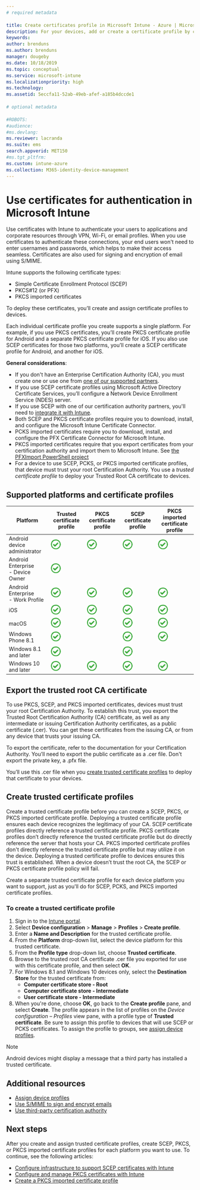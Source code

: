 ```yaml
---
# required metadata

title: Create certificates profile in Microsoft Intune - Azure | Microsoft Docs
description: For your devices, add or create a certificate profile by configuring SCEP or PKCS certificate environment, export the public certificate, create the profile in the Azure portal, and then assign SCEP or PKCS to the certificate profiles in Microsoft Intune in the Azure portal
keywords:
author: brenduns
ms.author: brenduns
manager: dougeby
ms.date: 10/18/2019
ms.topic: conceptual
ms.service: microsoft-intune
ms.localizationpriority: high
ms.technology:
ms.assetid: 5eccfa11-52ab-49eb-afef-a185b4dccde1

# optional metadata

#ROBOTS:
#audience:
#ms.devlang:
ms.reviewer: lacranda
ms.suite: ems
search.appverid: MET150
#ms.tgt_pltfrm:
ms.custom: intune-azure
ms.collection: M365-identity-device-management
---
```


# Use certificates for authentication in Microsoft Intune  

Use certificates with Intune to authenticate your users to applications and corporate resources through VPN, Wi-Fi, or email profiles. When you use certificates to authenticate these connections, your end users won't need to enter usernames and passwords, which helps to make their access seamless. Certificates are also used for signing and encryption of email using S/MIME.

Intune supports the following certificate types:  

- Simple Certificate Enrollment Protocol (SCEP)  
- PKCS#12 (or PFX)  
- PKCS imported certificates

To deploy these certificates, you’ll create and assign certificate profiles to devices.  

Each individual certificate profile you create supports a single platform. For example, if you use PKCS certificates, you’ll create PKCS certificate profile for Android and a separate PKCS certificate profile for iOS. If you also use SCEP certificates for those two platforms, you’ll create a SCEP certificate profile for Android, and another for iOS.  

**General considerations**:  
- If you don't have an Enterprise Certification Authority (CA), you must create one or use one from [one of our supported partners](certificate-authority-add-scep-overview.md#third-party-certification-authority-partners).
- If you use SCEP certificate profiles using Microsoft Active Directory Certificate Services, you’ll configure a Network Device Enrollment Service (NDES) server.
- If you use SCEP with one of our certification authority partners, you'll need to [integrate it with Intune](certificate-authority-add-scep-overview.md#set-up-third-party-ca-integration).
- Both SCEP and PKCS certificate profiles require you to download, install, and configure the Microsoft Intune Certificate Connector. 
- PCKS imported certificates require you to download, install, and configure the PFX Certificate Connector for Microsoft Intune.
- PKCS imported certificates require that you export certificates from your certification authority and import them to Microsoft Intune. See [the PFXImport PowerShell project](https://github.com/Microsoft/Intune-Resource-Access/tree/develop/src/PFXImportPowershell)
- For a device to use SCEP, PCKS, or PKCS imported certificate profiles, that device must trust your root Certification Authority. You use a *trusted certificate profile* to deploy your Trusted Root CA certificate to devices.  

## Supported platforms and certificate profiles  
| Platform              | Trusted certificate profile | PKCS certificate profile | SCEP certificate profile | PKCS imported certificate profile  |
|--|--|--|--|---|
| Android device administrator | ![Supported](./media/certificates-configure/green-check.png) | ![Supported](./media/certificates-configure/green-check.png) | ![Supported](./media/certificates-configure/green-check.png)|  ![Supported](./media/certificates-configure/green-check.png) |
| Android Enterprise <br> - Device Owner   | ![Supported](./media/certificates-configure/green-check.png) |   |  |   |
| Android Enterprise <br> - Work Profile    | ![Supported](./media/certificates-configure/green-check.png) | ![Supported](./media/certificates-configure/green-check.png) | ![Supported](./media/certificates-configure/green-check.png) | ![Supported](./media/certificates-configure/green-check.png) |
| iOS                   | ![Supported](./media/certificates-configure/green-check.png) | ![Supported](./media/certificates-configure/green-check.png) | ![Supported](./media/certificates-configure/green-check.png) | ![Supported](./media/certificates-configure/green-check.png) |
| macOS                 | ![Supported](./media/certificates-configure/green-check.png) |  ![Supported](./media/certificates-configure/green-check.png) |![Supported](./media/certificates-configure/green-check.png)|![Supported](./media/certificates-configure/green-check.png)|
| Windows Phone 8.1     |![Supported](./media/certificates-configure/green-check.png)  |  | ![Supported](./media/certificates-configure/green-check.png)| ![Supported](./media/certificates-configure/green-check.png) |
| Windows 8.1 and later |![Supported](./media/certificates-configure/green-check.png)  |  |![Supported](./media/certificates-configure/green-check.png) |   |
| Windows 10 and later  | ![Supported](./media/certificates-configure/green-check.png) | ![Supported](./media/certificates-configure/green-check.png) | ![Supported](./media/certificates-configure/green-check.png) | ![Supported](./media/certificates-configure/green-check.png) |

## Export the trusted root CA certificate  
To use PKCS,  SCEP, and PKCS imported certificates, devices must trust your root Certification Authority. To establish this trust, you export the Trusted Root Certification Authority (CA) certificate, as well as any intermediate or issuing Certification Authority certificates, as a public certificate (.cer). You can get these certificates from the issuing CA, or from any device that trusts your issuing CA.  

To export the certificate, refer to the documentation for your Certification Authority. You’ll need to export the public certificate as a .cer file.  Don't export the private key, a .pfx file.  

You’ll use this .cer file when you [create trusted certificate profiles](#create-trusted-certificate-profiles) to deploy that certificate to your devices.  

## Create trusted certificate profiles  
Create a trusted certificate profile before you can create a SCEP, PKCS, or PKCS imported certificate profile. Deploying a trusted certificate profile ensures each device recognizes the legitimacy of your CA. SCEP certificate profiles directly reference a trusted certificate profile. PKCS certificate profiles don’t directly reference the trusted certificate profile but do directly reference the server that hosts your CA. PKCS imported certificate profiles don't directly reference the trusted certificate profile but may utilize it on the device. Deploying a trusted certificate profile to devices ensures this trust is established. When a device doesn’t trust the root CA, the SCEP or PKCS certificate profile policy will fail.  

Create a separate trusted certificate profile for each device platform you want to support, just as you'll do for SCEP, PCKS, and PKCS imported certificate profiles.  


### To create a trusted certificate profile  

1. Sign in to the [Intune portal](https://aka.ms/intuneportal).  
2. Select **Device configuration** > **Manage** > **Profiles** > **Create profile**.  
3. Enter a **Name and Description** for the trusted certificate profile.  
4. From the **Platform** drop-down list, select the device platform for this trusted certificate.  
5. From the **Profile type** drop-down list, choose **Trusted certificate**.  
6. Browse to the trusted root CA certificate .cer file you exported for use with this certificate profile, and then select **OK**.  
7. For Windows 8.1 and Windows 10 devices only, select the **Destination Store** for the trusted certificate from:  
   - **Computer certificate store - Root**
   - **Computer certificate store - Intermediate**
   - **User certificate store - Intermediate**
8. When you're done, choose **OK**, go back to the **Create profile** pane, and select **Create**.
The profile appears in the list of profiles on the *Device configuration – Profiles* view pane, with a profile type of **Trusted certificate**.  Be sure to assign this profile to devices that will use SCEP or PCKS certificates. To assign the profile to groups, see [assign device profiles](../configuration/device-profile-assign.md).

> [!NOTE]  
> Android devices might display a message that a third party has installed a trusted certificate.  

## Additional resources  
- [Assign device profiles](../configuration/device-profile-assign.md)  
- [Use S/MIME to sign and encrypt emails](certificates-s-mime-encryption-sign.md)  
- [Use third-party certification authority](certificate-authority-add-scep-overview.md)  

## Next steps  
After you create and assign trusted certificate profiles, create SCEP, PKCS, or PKCS imported certificate profiles for each platform you want to use. To continue, see the following articles:  
- [Configure infrastructure to support SCEP certificates with Intune](certificates-scep-configure.md)  
- [Configure and manage PKCS certificates with Intune](certficates-pfx-configure.md)  
- [Create a PKCS imported certificate profile](certificates-imported-pfx-configure.md#create-a-pkcs-imported-certificate-profile)  

